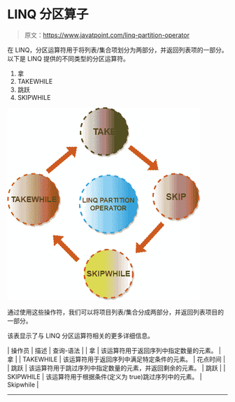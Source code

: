 # LINQ 分区算子

> 原文：<https://www.javatpoint.com/linq-partition-operator>

在 LINQ，分区运算符用于将列表/集合项划分为两部分，并返回列表项的一部分。以下是 LINQ 提供的不同类型的分区运算符。

1.  拿
2.  TAKEWHILE
3.  跳跃
4.  SKIPWHILE

![LINQ Partition Operator](img/894f436f1b8b6f1f917e0b8218d7ca58.png)

通过使用这些操作符，我们可以将项目列表/集合分成两部分，并返回列表项目的一部分。

该表显示了与 LINQ 分区运算符相关的更多详细信息。

| 操作员 | 描述 | 查询-语法 |
| 拿 | 该运算符用于返回序列中指定数量的元素。 | 拿 |
| TAKEWHILE | 该运算符用于返回序列中满足特定条件的元素。 | 花点时间 |
| 跳跃 | 该运算符用于跳过序列中指定数量的元素，并返回剩余的元素。 | 跳跃 |
| SKIPWHILE | 该运算符用于根据条件(定义为 true)跳过序列中的元素。 | Skipwhile |

* * *